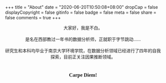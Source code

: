 +++
title = "About"
date = "2020-06-20T10:50:08+08:00"
dropCap = false
displayCopyright = false
gitinfo = false
badge = false
meta = false
share = false
comments = true
+++



<center> 大家好，我是不白。</center><br>

<center>是名在西部教过一年书的数据分析师，正就职于字节跳动……</center><br>

<center>研究生和本科均毕业于南京大学环境学院，在数据分析领域已经进行了四年的自我探索，目前正关注因果推断领域。</center><br>

<center><h3 class="viva-la-vida" style="font-family:'ZCOOL XiaoWei'">Carpe Diem!</h2></center>